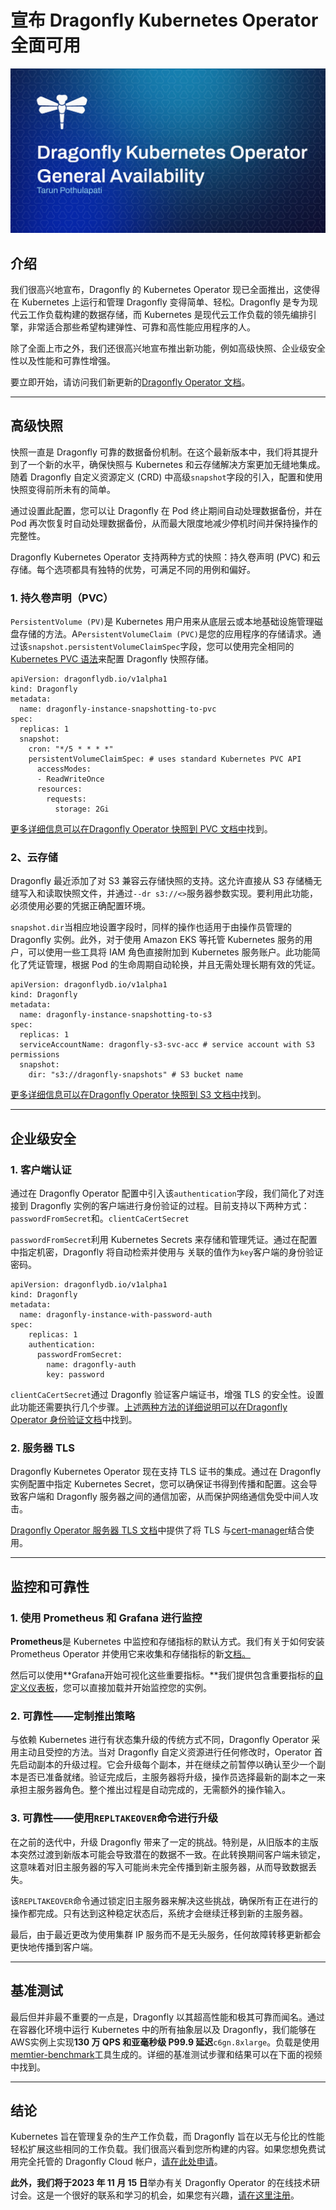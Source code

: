 # 宣布 Dragonfly Kubernetes Operator 全面可用
![image](images/qTvbdy1dSYVqJL82gyAluN48op4s6TPRrWyEyzxiSY8.png)

## 介绍
我们很高兴地宣布，Dragonfly 的 Kubernetes Operator 现已全面推出，这使得在 Kubernetes 上运行和管理 Dragonfly 变得简单、轻松。Dragonfly 是专为现代云工作负载构建的数据存储，而 Kubernetes 是现代云工作负载的领先编排引擎，非常适合那些希望构建弹性、可靠和高性能应用程序的人。

除了全面上市之外，我们还很高兴地宣布推出新功能，例如高级快照、企业级安全性以及性能和可靠性增强。

要立即开始，请访问我们新更新的[Dragonfly Operator 文档](https://www.dragonflydb.io/docs/managing-dragonfly/operator/installation)。

---
## 高级快照
快照一直是 Dragonfly 可靠的数据备份机制。在这个最新版本中，我们将其提升到了一个新的水平，确保快照与 Kubernetes 和云存储解决方案更加无缝地集成。随着 Dragonfly 自定义资源定义 (CRD) 中高级`snapshot`字段的引入，配置和使用快照变得前所未有的简单。

通过设置此配置，您可以让 Dragonfly 在 Pod 终止期间自动处理数据备份，并在 Pod 再次恢复时自动处理数据备份，从而最大限度地减少停机时间并保持操作的完整性。

Dragonfly Kubernetes Operator 支持两种方式的快照：持久卷声明 (PVC) 和云存储。每个选项都具有独特的优势，可满足不同的用例和偏好。

### 1\. 持久卷声明（PVC）
`PersistentVolume (PV)`是 Kubernetes 用户用来从底层云或本地基础设施管理磁盘存储的方法。A`PersistentVolumeClaim (PVC)`是您的应用程序的存储请求。通过该`snapshot.persistentVolumeClaimSpec`字段，您可以使用完全相同的[Kubernetes PVC 语法](https://kubernetes.io/docs/concepts/storage/persistent-volumes/#persistentvolumeclaims)来配置 Dragonfly 快照存储。

```Plain Text
apiVersion: dragonflydb.io/v1alpha1
kind: Dragonfly
metadata:
  name: dragonfly-instance-snapshotting-to-pvc
spec:
  replicas: 1
  snapshot:
    cron: "*/5 * * * *"
    persistentVolumeClaimSpec: # uses standard Kubernetes PVC API
      accessModes:
      - ReadWriteOnce
      resources:
        requests:
          storage: 2Gi

```
[更多详细信息可以在Dragonfly Operator 快照到 PVC 文档中](https://www.dragonflydb.io/docs/managing-dragonfly/operator/snapshot-pvc)找到。

### 2、云存储
Dragonfly 最近添加了对 S3 兼容云存储快照的支持。这允许直接从 S3 存储桶无缝写入和读取快照文件，并通过`--dr s3://<>`服务器参数实现。要利用此功能，必须使用必要的凭据正确配置环境。

`snapshot.dir`当相应地设置字段时，同样的操作也适用于由操作员管理的 Dragonfly 实例。此外，对于使用 Amazon EKS 等托管 Kubernetes 服务的用户，可以使用一些工具将 IAM 角色直接附加到 Kubernetes 服务账户。此功能简化了凭证管理，根据 Pod 的生命周期自动轮换，并且无需处理长期有效的凭证。

```Plain Text
apiVersion: dragonflydb.io/v1alpha1
kind: Dragonfly
metadata:
  name: dragonfly-instance-snapshotting-to-s3
spec:
  replicas: 1
  serviceAccountName: dragonfly-s3-svc-acc # service account with S3 permissions
  snapshot:
    dir: "s3://dragonfly-snapshots" # S3 bucket name

```
[更多详细信息可以在Dragonfly Operator 快照到 S3 文档中](https://www.dragonflydb.io/docs/managing-dragonfly/operator/snapshot-s3)找到。

---
## 企业级安全
### 1\. 客户端认证
通过在 Dragonfly Operator 配置中引入该`authentication`字段，我们简化了对连接到 Dragonfly 实例的客户端进行身份验证的过程。目前支持以下两种方式：`passwordFromSecret`和。`clientCaCertSecret`

`passwordFromSecret`利用 Kubernetes Secrets 来存储和管理凭证。通过在配置中指定机密，Dragonfly 将自动检索并使用与 关联的值作为`key`客户端的身份验证密码。

```Plain Text
apiVersion: dragonflydb.io/v1alpha1
kind: Dragonfly
metadata:
  name: dragonfly-instance-with-password-auth
spec:
    replicas: 1
    authentication:
      passwordFromSecret:
        name: dragonfly-auth
        key: password

```
`clientCaCertSecret`通过 Dragonfly 验证客户端证书，增强 TLS 的安全性。设置此功能还需要执行几个步骤。[上述两种方法的详细说明可以在Dragonfly Operator 身份验证文档](https://www.dragonflydb.io/docs/managing-dragonfly/operator/authentication)中找到。

### 2\. 服务器 TLS
Dragonfly Kubernetes Operator 现在支持 TLS 证书的集成。通过在 Dragonfly 实例配置中指定 Kubernetes Secret，您可以确保证书得到传播和配置。这会导致客户端和 Dragonfly 服务器之间的通信加密，从而保护网络通信免受中间人攻击。

[Dragonfly Operator 服务器 TLS 文档](https://www.dragonflydb.io/docs/managing-dragonfly/operator/server-tls)中提供了将 TLS 与[cert-manager](https://cert-manager.io/docs/)结合使用。

---
## 监控和可靠性
### 1\. 使用 Prometheus 和 Grafana 进行监控
**Prometheus**是 Kubernetes 中监控和存储指标的默认方式。我们有关于如何安装 Prometheus Operator 并使用它来收集和存储指标的新[文档。](https://www.dragonflydb.io/docs/managing-dragonfly/operator/prometheus-guide)

然后可以使用**Grafana开始可视化这些重要指标。**我们提供包含重要指标的[自定义仪表板](https://www.dragonflydb.io/docs/managing-dragonfly/operator/grafana-guide)，您可以直接加载并开始监控您的实例。

### 2\. 可靠性——定制推出策略
与依赖 Kubernetes 进行有状态集升级的传统方式不同，Dragonfly Operator 采用主动且受控的方法。当对 Dragonfly 自定义资源进行任何修改时，Operator 首先启动副本的升级过程。它会升级每个副本，并在继续之前暂停以确认至少一个副本是否已准备就绪。验证完成后，主服务器将升级，操作员选择最新的副本之一来承担主服务器角色。整个推出过程是自动完成的，无需额外的操作输入。

### 3\. 可靠性——使用`REPLTAKEOVER`命令进行升级
在之前的迭代中，升级 Dragonfly 带来了一定的挑战。特别是，从旧版本的主版本突然过渡到新版本可能会导致潜在的数据不一致。在此转换期间客户端未锁定，这意味着对旧主服务器的写入可能尚未完全传播到新主服务器，从而导致数据丢失。

该`REPLTAKEOVER`命令通过锁定旧主服务器来解决这些挑战，确保所有正在进行的操作都完成。只有达到这种稳定状态后，系统才会继续迁移到新的主服务器。

最后，由于最近更改为使用集群 IP 服务而不是无头服务，任何故障转移更新都会更快地传播到客户端。

---
## 基准测试
最后但并非最不重要的一点是，Dragonfly 以其超高性能和极其可靠而闻名。通过在容器化环境中运行 Kubernetes 中的所有抽象层以及 Dragonfly，我们能够在 AWS实例上实现**130 万 QPS 和亚毫秒级 P99.9 延迟**`c6gn.8xlarge`。负载是使用[memtier-benchmark](https://github.com/RedisLabs/memtier_benchmark)工具生成的。详细的基准测试步骤和结果可以在下面的视频中找到。

---
## 结论
Kubernetes 旨在管理复杂的生产工作负载，而 Dragonfly 旨在以无与伦比的性能轻松扩展这些相同的工作负载。我们很高兴看到您所构建的内容。如果您想免费试用完全托管的 Dragonfly Cloud 帐户，[请在此处申请](https://www.dragonflydb.io/cloud)。

**此外，我们将于2023 年 11 月 15 日**举办有关 Dragonfly Operator 的在线技术研讨会。这是一个很好的联系和学习的机会，如果您有兴趣，[请在这里注册](https://www.dragonflydb.io/workshop-2023-11-15)。

